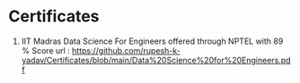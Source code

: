 # Certificates

1. IIT Madras Data Science For Engineers offered through NPTEL with 89 % Score
  url : https://github.com/rupesh-k-yadav/Certificates/blob/main/Data%20Science%20for%20Engineers.pdf
